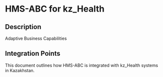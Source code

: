 # HMS-ABC for kz_Health

## Description

Adaptive Business Capabilities

## Integration Points

This document outlines how HMS-ABC is integrated with kz_Health systems in Kazakhstan.
